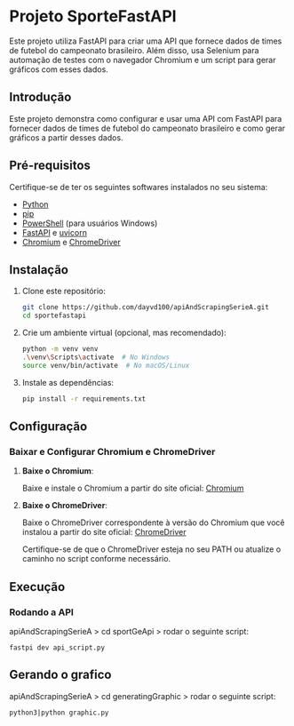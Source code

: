 # Projeto SporteFastAPI

Este projeto utiliza FastAPI para criar uma API que fornece dados de times de futebol do campeonato brasileiro. Além disso, usa Selenium para automação de testes com o navegador Chromium e um script para gerar gráficos com esses dados.

## Introdução

Este projeto demonstra como configurar e usar uma API com FastAPI para fornecer dados de times de futebol do campeonato brasileiro e como gerar gráficos a partir desses dados.

## Pré-requisitos

Certifique-se de ter os seguintes softwares instalados no seu sistema:

- [Python](https://www.python.org/downloads/)
- [pip](https://pip.pypa.io/en/stable/installation/)
- [PowerShell](https://docs.microsoft.com/en-us/powershell/scripting/install/installing-powershell-core-on-windows) (para usuários Windows)
- [FastAPI](https://fastapi.tiangolo.com/) e [uvicorn](https://www.uvicorn.org/)
- [Chromium](https://www.chromium.org/) e [ChromeDriver](https://sites.google.com/chromium.org/driver/)

## Instalação

1. Clone este repositório:

    ```sh
    git clone https://github.com/dayvd100/apiAndScrapingSerieA.git
    cd sportefastapi
    ```

2. Crie um ambiente virtual (opcional, mas recomendado):

    ```sh
    python -m venv venv
    .\venv\Scripts\activate  # No Windows
    source venv/bin/activate  # No macOS/Linux
    ```

3. Instale as dependências:

    ```sh
    pip install -r requirements.txt
    ```

## Configuração

### Baixar e Configurar Chromium e ChromeDriver

1. **Baixe o Chromium**:

    Baixe e instale o Chromium a partir do site oficial: [Chromium](https://www.chromium.org/)

2. **Baixe o ChromeDriver**:

    Baixe o ChromeDriver correspondente à versão do Chromium que você instalou a partir do site oficial: [ChromeDriver](https://sites.google.com/chromium.org/driver/)

    Certifique-se de que o ChromeDriver esteja no seu PATH ou atualize o caminho no script conforme necessário.

## Execução

### Rodando a API
apiAndScrapingSerieA > cd sportGeApi > 
rodar o seguinte script:
```
fastpi dev api_script.py 
```

## Gerando o grafico 
apiAndScrapingSerieA > cd generatingGraphic > 
rodar o seguinte script:
```
python3|python graphic.py
```
